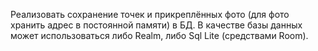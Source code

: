 Реализовать сохранение точек и прикреплённых фото (для фото хранить адрес в постоянной памяти) в БД. В качестве базы данных может использоваться либо Realm, либо Sql Lite (средствами Room).
